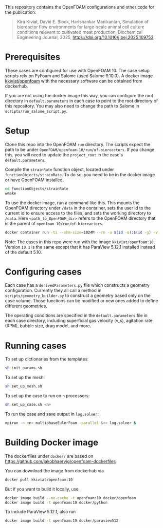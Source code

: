 This repository contains the OpenFOAM configurations and other code for the publication:

> Kira Kiviat, David E. Block, Harishankar Manikantan, Simulation of bioreactor flow environments for large-scale animal cell culture conditions relevant to cultivated meat production, Biochemical Engineering Journal, 2025, https://doi.org/10.1016/j.bej.2025.109753.

# Prerequisites
These cases are configured for use with OpenFOAM 10. The case setup scripts rely on PyFoam and Salome (used Salome 9.10.0). A docker image [kkiviat/openfoam](https://hub.docker.com/r/kkiviat/openfoam) with the necessary software can be obtained from dockerhub.

If you are not using the docker image this way, you can configure the root directory in `default.parameters` in each case to point to the root directory of this repository. You may also need to change the path to Salome in `scripts/run_salome_script.py`.

# Setup
Clone this repo into the OpenFOAM `run` directory. The scripts expect the path to be under `OpenFOAM/openfoam-10/run/of-bioreactors`. If you change this, you will need to update the `project_root`  in the case's `default.parameters`.

Compile the `strainRate` function object, located under `functionObjects/strainRate`. To do so, you need to be in the docker image or have OpenFOAM installed.

```sh
cd functionObjects/strainRate
wmake
```

To use the docker image, run a command like this. This mounts the OpenFOAM directory under `/data` in the container, sets the user id to the current id to ensure access to the files, and sets the working directory to `/data`. Here `<path_to_OpenFOAM_dir>` refers to the OpenFOAM directory that is the parent of `openfoam-10/run/of-bioreactors`.

```sh
docker container run -ti --shm-size=1024M --rm -u $(id -u):$(id -g) -v <path_to_OpenFOAM_dir>:/data:z -w /data kkiviat/openfoam:10 bash
```

Note: The cases in this repo were run with the image `kkiviat/openfoam:10`. Version `10.1` is the same except that it has ParaView 5.12.1 installed instead of the default 5.10.

# Configuring cases
Each case has a `derivedParameters.py` file which constructs a geometry configuration. Currently they all call a method in `scripts/geometry_builder.py` to construct a geometry based only on the case volume. Those functions can be modified or new ones added to define different geometries.

The operating conditions are specified in the `default.parameters` file in each case directory, including superficial gas velocity (v_s), agitation rate (RPM), bubble size, drag model, and more.

# Running cases
To set up dictionaries from the templates:
```sh
sh init_params.sh
```

To set up the mesh:
```sh
sh set_up_mesh.sh
```

To set up the case to run on `n` processors:
```sh
sh set_up_case.sh <n>
```

To run the case and save output in `log.solver`:
```sh
mpirun -n <n> multiphaseEulerFoam -parallel &>> log.solver &
```

# Building Docker image

The dockerfiles under `docker/` are based on https://github.com/jakobhaervig/openfoam-dockerfiles

You can download the image from dockerhub via
```sh
docker pull kkiviat/openfoam:10
```

But if you want to build it locally, use
```sh
docker image build --no-cache -t openfoam:10 docker/openfoam
docker image build -t openfoam:10 docker/python
```

To include ParaView 5.12.1, also run
```sh
docker image build -t openfoam:10 docker/paraview512
```
